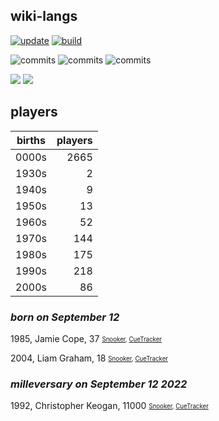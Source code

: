 ## wiki-langs
[![update](https://github.com/dreamerminsk/wiki-langs/actions/workflows/update-tables.yml/badge.svg)](https://github.com/dreamerminsk/wiki-langs/actions/workflows/update-tables.yml)
[![build](https://github.com/dreamerminsk/wiki-langs/actions/workflows/build.yml/badge.svg)](https://github.com/dreamerminsk/wiki-langs/actions/workflows/build.yml)

![commits](https://img.shields.io/github/commit-activity/y/dreamerminsk/wiki-langs)
![commits](https://img.shields.io/github/commit-activity/m/dreamerminsk/wiki-langs)
![commits](https://img.shields.io/github/commit-activity/w/dreamerminsk/wiki-langs)

![](https://img.shields.io/github/languages/code-size/dreamerminsk/wiki-langs)
![](https://img.shields.io/github/repo-size/dreamerminsk/wiki-langs)

## players
| births | players |
| :----: | ------: |
| 0000s | 2665 |
| 1930s | 2 |
| 1940s | 9 |
| 1950s | 13 |
| 1960s | 52 |
| 1970s | 144 |
| 1980s | 175 |
| 1990s | 218 |
| 2000s | 86 |

### ***born on September 12***
1985, Jamie Cope, 37 <sub><sup>[Snooker](http://www.snooker.org/res/index.asp?player=3), [CueTracker](http://cuetracker.net/Players/jamie-cope/)</sup></sub>

2004, Liam Graham, 18 <sub><sup>[Snooker](http://www.snooker.org/res/index.asp?player=2439), [CueTracker](http://cuetracker.net/Players/liam-graham/)</sup></sub>


### ***milleversary on September 12 2022***
1992, Christopher Keogan, 11000 <sub><sup>[Snooker](http://www.snooker.org/res/index.asp?player=416), [CueTracker](http://cuetracker.net/Players/christopher-keogan/)</sup></sub>



